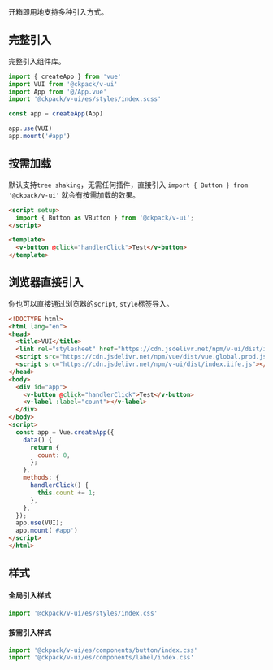 开箱即用地支持多种引入方式。

## 完整引入

完整引入组件库。

```js
import { createApp } from 'vue'
import VUI from '@ckpack/v-ui'
import App from '@/App.vue'
import '@ckpack/v-ui/es/styles/index.scss'

const app = createApp(App)

app.use(VUI)
app.mount('#app')
```

## 按需加载

默认支持`tree shaking`，无需任何插件，直接引入 `import { Button } from '@ckpack/v-ui'` 就会有按需加载的效果。

```html
<script setup>
  import { Button as VButton } from '@ckpack/v-ui';
</script>

<template>
  <v-button @click="handlerClick">Test</v-button>
</template>
```

## 浏览器直接引入

你也可以直接通过浏览器的`script`, `style`标签导入。

```html
<!DOCTYPE html>
<html lang="en">
<head>
  <title>VUI</title>
  <link rel="stylesheet" href="https://cdn.jsdelivr.net/npm/v-ui/dist/index.css">
  <script src="https://cdn.jsdelivr.net/npm/vue/dist/vue.global.prod.js"></script>
  <script src="https://cdn.jsdelivr.net/npm/v-ui/dist/index.iife.js"></script>
</head>
<body>
  <div id="app">
    <v-button @click="handlerClick">Test</v-button>
    <v-label :label="count"></v-label>
  </div>
</body>
<script>
  const app = Vue.createApp({
    data() {
      return {
        count: 0,
      };
    },
    methods: {
      handlerClick() {
        this.count += 1;
      },
    },
  });
  app.use(VUI);
  app.mount('#app')
</script>
</html>
```

## 样式
#### 全局引入样式

```js
import '@ckpack/v-ui/es/styles/index.css'
```

#### 按需引入样式

```js
import '@ckpack/v-ui/es/components/button/index.css'
import '@ckpack/v-ui/es/components/label/index.css'
```
